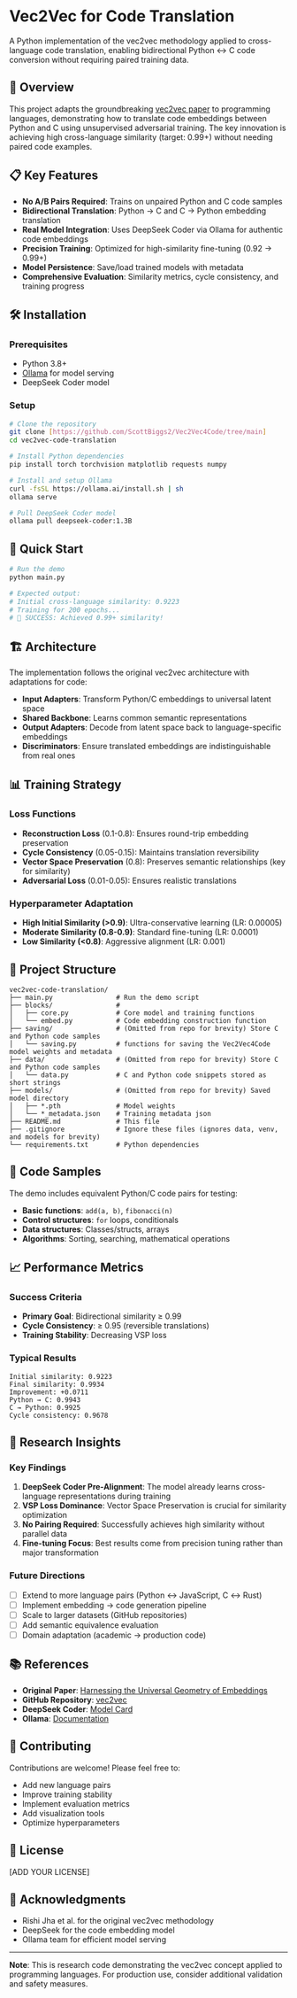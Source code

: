 # Vec2Vec for Code Translation

A Python implementation of the vec2vec methodology applied to cross-language code translation, enabling bidirectional Python ↔ C code conversion without requiring paired training data.

## 🚀 Overview

This project adapts the groundbreaking [vec2vec paper](https://arxiv.org/abs/2505.12540) to programming languages, demonstrating how to translate code embeddings between Python and C using unsupervised adversarial training. The key innovation is achieving high cross-language similarity (target: 0.99+) without needing paired code examples.

## 📋 Key Features

- **No A/B Pairs Required**: Trains on unpaired Python and C code samples
- **Bidirectional Translation**: Python → C and C → Python embedding translation
- **Real Model Integration**: Uses DeepSeek Coder via Ollama for authentic code embeddings
- **Precision Training**: Optimized for high-similarity fine-tuning (0.92 → 0.99+)
- **Model Persistence**: Save/load trained models with metadata
- **Comprehensive Evaluation**: Similarity metrics, cycle consistency, and training progress

## 🛠️ Installation

### Prerequisites
- Python 3.8+
- [Ollama](https://ollama.ai/) for model serving
- DeepSeek Coder model

### Setup
```bash
# Clone the repository
git clone [https://github.com/ScottBiggs2/Vec2Vec4Code/tree/main]
cd vec2vec-code-translation

# Install Python dependencies
pip install torch torchvision matplotlib requests numpy

# Install and setup Ollama
curl -fsSL https://ollama.ai/install.sh | sh
ollama serve

# Pull DeepSeek Coder model
ollama pull deepseek-coder:1.3B
```

## 🎯 Quick Start

```python
# Run the demo
python main.py

# Expected output:
# Initial cross-language similarity: 0.9223
# Training for 200 epochs...
# 🎉 SUCCESS: Achieved 0.99+ similarity!
```

## 🏗️ Architecture

The implementation follows the original vec2vec architecture with adaptations for code:

- **Input Adapters**: Transform Python/C embeddings to universal latent space
- **Shared Backbone**: Learns common semantic representations
- **Output Adapters**: Decode from latent space back to language-specific embeddings
- **Discriminators**: Ensure translated embeddings are indistinguishable from real ones

## 📊 Training Strategy

### Loss Functions
- **Reconstruction Loss** (0.1-0.8): Ensures round-trip embedding preservation
- **Cycle Consistency** (0.05-0.15): Maintains translation reversibility  
- **Vector Space Preservation** (0.8): Preserves semantic relationships (key for similarity)
- **Adversarial Loss** (0.01-0.05): Ensures realistic translations

### Hyperparameter Adaptation
- **High Initial Similarity (>0.9)**: Ultra-conservative learning (LR: 0.00005)
- **Moderate Similarity (0.8-0.9)**: Standard fine-tuning (LR: 0.0001)
- **Low Similarity (<0.8)**: Aggressive alignment (LR: 0.001)

## 📁 Project Structure

```
vec2vec-code-translation/
├── main.py                # Run the demo script
├── blocks/                # 
│   ├── core.py            # Core model and training functions
│   └── embed.py           # Code embedding construction function
├── saving/                # (Omitted from repo for brevity) Store C and Python code samples
│   └── saving.py          # functions for saving the Vec2Vec4Code model weights and metadata
├── data/                  # (Omitted from repo for brevity) Store C and Python code samples
│   └── data.py            # C and Python code snippets stored as short strings
├── models/                # (Omitted from repo for brevity) Saved model directory
│   ├── *.pth              # Model weights
│   └── *_metadata.json    # Training metadata json
├── README.md              # This file
├── .gitignore             # Ignore these files (ignores data, venv, and models for brevity)
└── requirements.txt       # Python dependencies
```

## 🧪 Code Samples

The demo includes equivalent Python/C code pairs for testing:

- **Basic functions**: `add(a, b)`, `fibonacci(n)`
- **Control structures**: `for` loops, conditionals
- **Data structures**: Classes/structs, arrays
- **Algorithms**: Sorting, searching, mathematical operations

## 📈 Performance Metrics

### Success Criteria
- **Primary Goal**: Bidirectional similarity ≥ 0.99
- **Cycle Consistency**: ≥ 0.95 (reversible translations)
- **Training Stability**: Decreasing VSP loss

### Typical Results
```
Initial similarity: 0.9223
Final similarity: 0.9934
Improvement: +0.0711
Python → C: 0.9943
C → Python: 0.9925
Cycle consistency: 0.9678
```

## 🔬 Research Insights

### Key Findings
1. **DeepSeek Coder Pre-Alignment**: The model already learns cross-language representations during training
2. **VSP Loss Dominance**: Vector Space Preservation is crucial for similarity optimization
3. **No Pairing Required**: Successfully achieves high similarity without parallel data
4. **Fine-tuning Focus**: Best results come from precision tuning rather than major transformation

### Future Directions
- [ ] Extend to more language pairs (Python ↔ JavaScript, C ↔ Rust)
- [ ] Implement embedding → code generation pipeline
- [ ] Scale to larger datasets (GitHub repositories)
- [ ] Add semantic equivalence evaluation
- [ ] Domain adaptation (academic → production code)

## 📚 References

- **Original Paper**: [Harnessing the Universal Geometry of Embeddings](https://arxiv.org/abs/2505.12540)
- **GitHub Repository**: [vec2vec](https://github.com/rjha18/vec2vec)
- **DeepSeek Coder**: [Model Card](https://huggingface.co/deepseek-ai/deepseek-coder-1.3b-base)
- **Ollama**: [Documentation](https://ollama.ai/docs)

## 🤝 Contributing

Contributions are welcome! Please feel free to:
- Add new language pairs
- Improve training stability
- Implement evaluation metrics
- Add visualization tools
- Optimize hyperparameters

## 📄 License

[ADD YOUR LICENSE]

## 🙏 Acknowledgments

- Rishi Jha et al. for the original vec2vec methodology
- DeepSeek for the code embedding model
- Ollama team for efficient model serving

---

**Note**: This is research code demonstrating the vec2vec concept applied to programming languages. For production use, consider additional validation and safety measures.